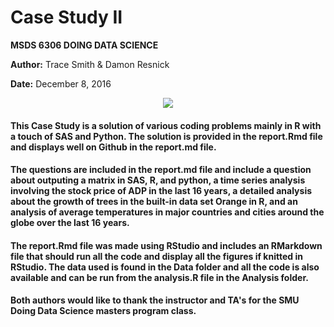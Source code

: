 # Case Study II

**MSDS 6306 DOING DATA SCIENCE**  

**Author:** Trace Smith & Damon Resnick

**Date:** December 8, 2016  


<p align="center">
<img src=http://www.smu.edu/~/media/Site/DevelopmentExternalAffairs/PublicAffairs/Logos/smu/SMULogoR>
</p>

#### This Case Study is a solution of various coding problems mainly in R with a touch of SAS and Python.  The solution is provided in the report.Rmd file and displays well on Github in the report.md file.  


#### The questions are included in the report.md file and include a question about outputing a matrix in SAS, R, and python, a time series analysis involving the stock price of ADP in the last 16 years, a detailed analysis about the growth of trees in the built-in data set Orange in R, and an analysis of average temperatures in major countries and cities around the globe over the last 16 years.  


#### The report.Rmd file was made using RStudio and includes an RMarkdown file that should run all the code and display all the figures if knitted in RStudio.  The data used is found in the Data folder and all the code is also available and can be run from the analysis.R file in the Analysis folder.  


#### Both authors would like to thank the instructor and TA's for the SMU Doing Data Science masters program class.  

